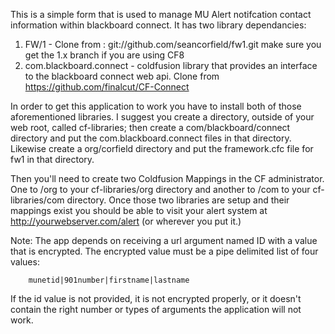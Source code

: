 This is a simple form that is used to manage MU Alert notifcation contact information within blackboard connect.  It has two library dependancies:

1. FW/1 - Clone from : git://github.com/seancorfield/fw1.git make sure you get the 1.x branch if you are using CF8
2. com.blackboard.connect - coldfusion library that provides an interface to the blackboard connect web api.  Clone from https://github.com/finalcut/CF-Connect

In order to get this application to work you have to install both of those aforementioned libraries.  I suggest you create a directory, outside of your web root, called cf-libraries; then create a com/blackboard/connect directory and put the com.blackboard.connect files in that directory.  Likewise create a org/corfield directory and put the framework.cfc file for fw1 in that directory.

Then you'll need to create two Coldfusion Mappings in the CF administrator.  One to /org to your cf-libraries/org directory and another to /com to your cf-libraries/com directory.  Once those two libraries are setup and their mappings exist you should be able to visit your alert system at http://yourwebserver.com/alert (or wherever you put it.)

Note: The app depends on receiving a url argument named ID with a value that is encrypted.  The encrypted value must be a pipe delimited list of four values:
```
	munetid|901number|firstname|lastname
```

If the id value is not provided, it is not encrypted properly, or it doesn't contain the right number or types of arguments the application will not work.
